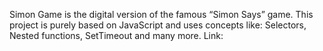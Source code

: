 Simon Game is the digital version of the famous “Simon Says” game. This project is purely based on JavaScript and uses concepts like: Selectors, Nested functions, SetTimeout and many more.
Link:
